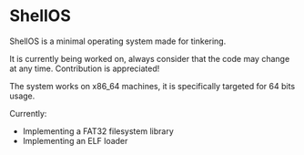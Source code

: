 # ShellOS
ShellOS is a minimal operating system made for tinkering.

It is currently being worked on, always consider that the code may change at any time.
Contribution is appreciated!

The system works on x86_64 machines, it is specifically targeted for 64 bits usage.

Currently:
  - Implementing a FAT32 filesystem library
  - Implementing an ELF loader
